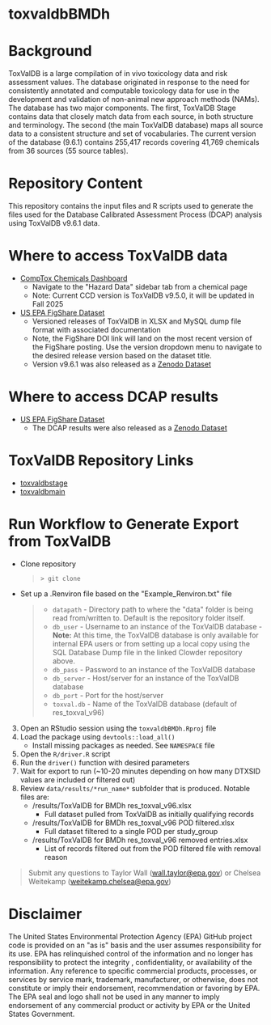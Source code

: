 # toxvaldbBMDh

# Background
ToxValDB is a large compilation of in vivo toxicology data and risk assessment values. The database originated in response to the need for consistently annotated and computable toxicology data for use in the development and validation of non-animal new approach methods (NAMs). The database has two major components. The first, ToxValDB Stage contains data that closely match data from each source, in both structure and terminology. The second (the main ToxValDB database) maps all source data to a consistent structure and set of vocabularies. The current version of the database (9.6.1) contains 255,417 records covering 41,769 chemicals from 36 sources (55 source tables).

# Repository Content
This repository contains the input files and R scripts used to generate the files used for the Database Calibrated Assessment Process (DCAP) analysis using ToxValDB v9.6.1 data.

# Where to access ToxValDB data
- [CompTox Chemicals Dashboard](https://comptox.epa.gov/dashboard/)
	 - Navigate to the "Hazard Data" sidebar tab from a chemical page
	 - Note: Current CCD version is ToxValDB v9.5.0, it will be updated in Fall 2025
- [US EPA FigShare Dataset](https://doi.org/10.23645/epacomptox.20394501)
	- Versioned releases of ToxValDB in XLSX and MySQL dump file format with associated documentation
	- Note, the FigShare DOI link will land on the most recent version of the FigShare posting. Use the version dropdown menu to navigate to the desired release version based on the dataset title.
	- Version v9.6.1 was also released as a [Zenodo Dataset](https://zenodo.org/records/15231010)
	
# Where to access DCAP results
- [US EPA FigShare Dataset](https://doi.org/10.23645/epacomptox.28780757)
  - The DCAP results were also released as a [Zenodo Dataset](https://zenodo.org/uploads/15237622)

# ToxValDB Repository Links
- [toxvaldbstage](https://github.com/usepa/toxvaldbstage)
- [toxvaldbmain](https://github.com/usepa/toxvaldbmain/)

# Run Workflow to Generate Export from ToxValDB
 - Clone repository
	 >`> git clone`
 - Set up a .Renviron file based on the "Example_Renviron.txt" file
	> - `datapath`
		 - Directory path to where the "data" folder is being read from/written to. Default is the repository folder itself.
	> - `db_user`
		 - Username to an instance of the ToxValDB database
		 - **Note:** At this time, the ToxValDB database is only available for internal EPA users or from setting up a local copy using the SQL Database Dump file in the linked Clowder repository above.
	> - `db_pass`
		 - Password to an instance of the ToxValDB database
	> - `db_server`
		 - Host/server for an instance of the ToxValDB database
	> - `db_port`
		 - Port for the host/server
	 >- `toxval.db`
		 - Name of the ToxValDB database (default of res_toxval_v96)

 3. Open an RStudio session using the `toxvaldbBMDh.Rproj` file
 4. Load the package using `devtools::load_all()`
	- Install missing packages as needed. See `NAMESPACE` file
 5. Open the `R/driver.R` script
 6. Run the `driver()` function with desired parameters
 7. Wait for export to run (~10-20 minutes depending on how many DTXSID values are included or filtered out)
 8. Review `data/results/*run_name*` subfolder that is produced. Notable files are:
	- /results/ToxValDB for BMDh res_toxval_v96.xlsx
		- Full dataset pulled from ToxValDB as initially qualifying records
	- /results/ToxValDB for BMDh res_toxval_v96 POD filtered.xlsx
		- Full dataset filtered to a single POD per study_group
	- /results/ToxValDB for BMDh res_toxval_v96 removed entries.xlsx
		- List of records filtered out from the POD filtered file with removal reason

> Submit any questions to Taylor Wall (wall.taylor@epa.gov) or Chelsea Weitekamp (weitekamp.chelsea@epa.gov)

# Disclaimer
The United States Environmental Protection Agency (EPA) GitHub project code is provided on an "as is" basis and the user assumes responsibility for its use.  EPA has relinquished control of the information and no longer has responsibility to protect the integrity , confidentiality, or availability of the information.  Any reference to specific commercial products, processes, or services by service mark, trademark, manufacturer, or otherwise, does not constitute or imply their endorsement, recommendation or favoring by EPA.  The EPA seal and logo shall not be used in any manner to imply endorsement of any commercial product or activity by EPA or the United States Government.
